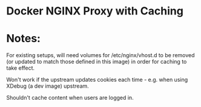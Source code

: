 # Docker NGINX Proxy with Caching

# Notes:

For existing setups, will need volumes for /etc/nginx/vhost.d to be removed (or updated to match those defined in this image) 
in order for caching to take effect.

Won't work if the upstream updates cookies each time - e.g. when using XDebug (a dev image) upstream.

Shouldn't cache content when users are logged in.



